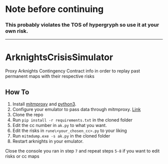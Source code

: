 # Note before continuing 

### This probably violates the TOS of hypergryph so use it at your own risk.

____________

# ArknightsCrisisSimulator
Proxy Arknights Contingency Contract info in order to replay past permanent maps with their respective risks

## How To

1. Install [mitmproxy](https://mitmproxy.org/) and [python3](https://www.python.org/downloads/).
2. Configure your emulator to pass data through mitmproxy. [Link](https://docs.mitmproxy.org/stable/overview-getting-started/)
3. Clone the repo
4. Run `pip install -r requirements.txt` in the cloned folder
5. Edit the cc number in `ak.py` to what you want.
6. Edit the risks in `rune\<your_chosen_cc>.py` to your liking
7. Run `mitmdump.exe -s ak.py` in the cloned folder
8. Restart arknights in your emulator.

Close the console you ran in step `7` and repeat steps `5-8` if you want to edit risks or cc maps
